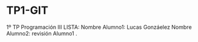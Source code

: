 # TP1-GIT
1º TP Programación III
LISTA:
Nombre Alumno1: Lucas Gonzáelez
Nombre Alumno2: revisión Alumno1
.
